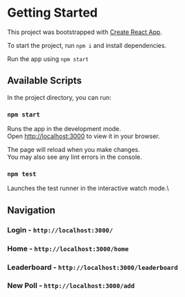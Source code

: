 # Getting Started

This project was bootstrapped with [Create React App](https://github.com/facebook/create-react-app).

To start the project, run `npm i` and install dependencies.

Run the app using `npm start`

## Available Scripts

In the project directory, you can run:

### `npm start`

Runs the app in the development mode.\
Open [http://localhost:3000](http://localhost:3000) to view it in your browser.

The page will reload when you make changes.\
You may also see any lint errors in the console.

### `npm test`

Launches the test runner in the interactive watch mode.\

## Navigation

### Login - `http://localhost:3000/`

### Home - `http://localhost:3000/home`

### Leaderboard - `http://localhost:3000/leaderboard`

### New Poll - `http://localhost:3000/add`